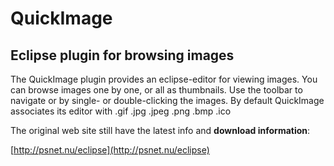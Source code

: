 # QuickImage
## Eclipse plugin for browsing images

The QuickImage plugin provides an eclipse-editor for viewing images. You can browse images one by one, or all as thumbnails. Use the toolbar to navigate or by single- or double-clicking the images. By default QuickImage associates its editor with .gif .jpg .jpeg .png .bmp .ico


The original web site still have the latest info and __download information__:

[http://psnet.nu/eclipse](http://psnet.nu/eclipse)

